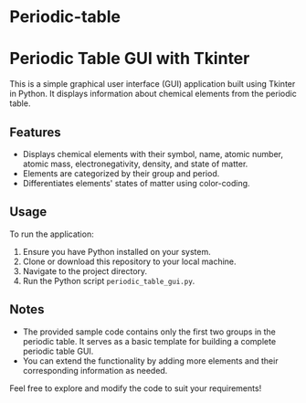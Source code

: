 # Periodic-table
# Periodic Table GUI with Tkinter

This is a simple graphical user interface (GUI) application built using Tkinter in Python. It displays information about chemical elements from the periodic table.

## Features

- Displays chemical elements with their symbol, name, atomic number, atomic mass, electronegativity, density, and state of matter.
- Elements are categorized by their group and period.
- Differentiates elements' states of matter using color-coding.

## Usage

To run the application:

1. Ensure you have Python installed on your system.
2. Clone or download this repository to your local machine.
3. Navigate to the project directory.
4. Run the Python script `periodic_table_gui.py`.

## Notes

- The provided sample code contains only the first two groups in the periodic table. It serves as a basic template for building a complete periodic table GUI.
- You can extend the functionality by adding more elements and their corresponding information as needed.

Feel free to explore and modify the code to suit your requirements!

